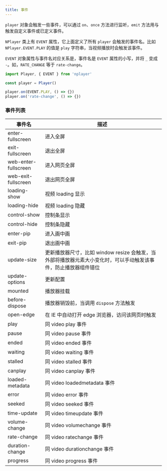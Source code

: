 ```yaml
---
title: 事件
---
```


`player` 对象会触发一些事件，可以通过 `on`、`once` 方法进行监听，`emit` 方法用与触发自定义事件或已定义事件。

`NPlayer` 类上有 `EVENT` 属性，它上面定义了所有 `player` 会触发的事件名。比如 `NPlayer.EVENT.PLAY` 的值是 `play` 字符串，当视频播放时会触发该事件。

`EVENT` 对象属性与事件名对应关系是，事件名是 `EVENT` 属性的小写，并将 `_` 变成 `-`。如，`RATE_CHANGE` 等于 `rate-change`。

```js
import Player, { EVENT } from 'nplayer'

const player = Player()

player.on(EVENT.PLAY, () => {})
player.on('rate-change', () => {})
```

### 事件列表

| 事件名 | 描述 |
|  ---  | ---  |
| enter-fullscreen  | 进入全屏 |
| exit-fullscreen  | 退出全屏 |
| web-enter-fullscreen  | 进入网页全屏 |
| web-exit-fullscreen  | 退出网页全屏 |
| loading-show  | 视频 loading 显示 |
| loading-hide  | 视频 loading 隐藏 |
| control-show  | 控制条显示 |
| control-hide  | 控制条隐藏 |
| enter-pip  | 进入画中画 |
| exit-pip  | 退出画中画 |
| update-size  | 更新播放器尺寸，比如 window resize 会触发，当外部将播放器元素大小变化时，可以手动触发该事件，防止播放器组件错位 |
| update-options  | 更新配置 |
| mounted  | 播放器挂载 |
| before-dispose  | 播放器销毁前，当调用 `dispose` 方法触发 |
| open-edge  | 在 IE 中自动打开 edge 浏览器，访问该网页时触发 |
| play | 同 video play 事件 |
| pause  | 同 video pause 事件 |
| ended  | 同 video ended 事件 |
| waiting | 同 video waiting 事件 |
| stalled  | 同 video stalled 事件 |
| canplay  | 同 video canplay 事件 |
| loaded-metadata | 同 video loadedmetadata 事件 |
| error | 同 video error 事件 |
| seeked  | 同 video seeked 事件 |
| time-update  | 同 video timeupdate 事件 |
| volume-change  | 同 video volumechange 事件 |
| rate-change  | 同 video ratechange 事件 |
| duration-change  | 同 video durationchange 事件 |
| progress | 同 video progress 事件 |
